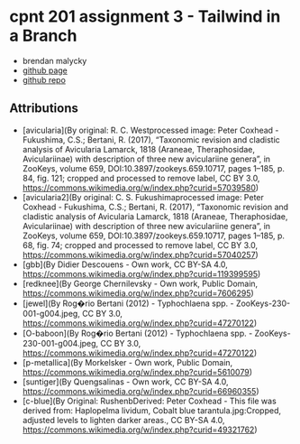 # cpnt 201 assignment 3 - Tailwind in a Branch
- brendan malycky
- [github page](https://brendanm403.github.io/cpnt201-a3/)
- [github repo](https://github.com/brendanm403/cpnt201-a3)
## Attributions
- [avicularia](By original: R. C. Westprocessed image: Peter Coxhead - Fukushima, C.S.; Bertani, R. (2017), “Taxonomic revision and cladistic analysis of Avicularia Lamarck, 1818 (Araneae, Theraphosidae, Aviculariinae) with description of three new aviculariine genera”, in ZooKeys, volume 659, DOI:10.3897/zookeys.659.10717, pages 1–185, p. 84, fig. 121; cropped and processed to remove label, CC BY 3.0, https://commons.wikimedia.org/w/index.php?curid=57039580)
- [avicularia2](By original: C. S. Fukushimaprocessed image: Peter Coxhead - Fukushima, C.S.; Bertani, R. (2017), “Taxonomic revision and cladistic analysis of Avicularia Lamarck, 1818 (Araneae, Theraphosidae, Aviculariinae) with description of three new aviculariine genera”, in ZooKeys, volume 659, DOI:10.3897/zookeys.659.10717, pages 1–185, p. 68, fig. 74; cropped and processed to remove label, CC BY 3.0, https://commons.wikimedia.org/w/index.php?curid=57040257)
- [gbb](By Didier Descouens - Own work, CC BY-SA 4.0, https://commons.wikimedia.org/w/index.php?curid=119399595)
- [redknee](By George Chernilevsky - Own work, Public Domain, https://commons.wikimedia.org/w/index.php?curid=7606295)
- [jewel](By Rog�rio Bertani (2012) - Typhochlaena spp. - ZooKeys-230-001-g004.jpeg, CC BY 3.0, https://commons.wikimedia.org/w/index.php?curid=47270122)
- [O-baboon](By Rog�rio Bertani (2012) - Typhochlaena spp. - ZooKeys-230-001-g004.jpeg, CC BY 3.0, https://commons.wikimedia.org/w/index.php?curid=47270122)
- [p-metallica](By Morkelsker - Own work, Public Domain, https://commons.wikimedia.org/w/index.php?curid=5610079)
- [suntiger](By Quengsalinas - Own work, CC BY-SA 4.0, https://commons.wikimedia.org/w/index.php?curid=66960355)
- [c-blue](By Original: RushenbDerived: Peter Coxhead - This file was derived from: Haplopelma lividum, Cobalt blue tarantula.jpg:Cropped, adjusted levels to lighten darker areas., CC BY-SA 4.0, https://commons.wikimedia.org/w/index.php?curid=49321762)
